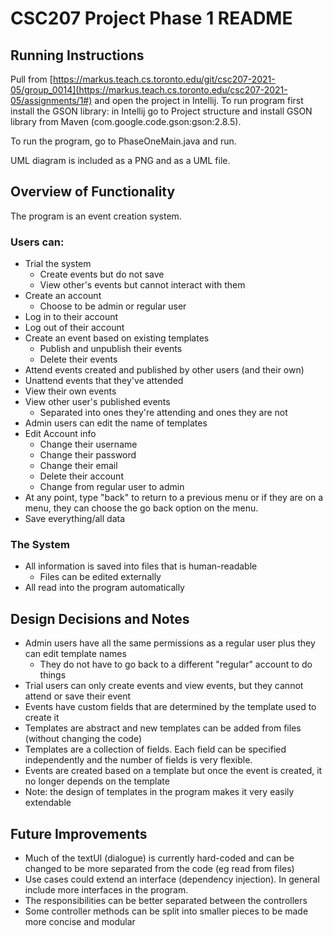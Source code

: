 # CSC207 Project Phase 1 README

## Running Instructions

Pull from [https://markus.teach.cs.toronto.edu/git/csc207-2021-05/group_0014](https://markus.teach.cs.toronto.edu/csc207-2021-05/assignments/1#) and open the project in Intellij. To run program first install the GSON library: in Intellij go to Project structure and install GSON library from Maven (com.google.code.gson:gson:2.8.5). 

To run the program, go to PhaseOneMain.java and run. 

UML diagram is included as a PNG and as a UML file.

## Overview of Functionality

The program is an event creation system. 

### Users can:

- Trial the system
  - Create events but do not save
  - View other's events but cannot interact with them
- Create an account
  - Choose to be admin or regular user
- Log in to their account
- Log out of their account
- Create an event based on existing templates
  - Publish and unpublish their events
  - Delete their events
- Attend events created and published by other users (and their own)
- Unattend events that they've attended
- View their own events
- View other user's published events
  - Separated into ones they're attending and ones they are not
- Admin users can edit the name of templates
- Edit Account info
  - Change their username
  - Change their password
  - Change their email
  - Delete their account
  - Change from regular user to admin 
- At any point, type "back" to return to a previous menu or if they are on a menu, they can choose the go back option on the menu.
- Save everything/all data

### The System

- All information is saved into files that is human-readable
  - Files can be edited externally
- All read into the program automatically

## Design Decisions and Notes

- Admin users have all the same permissions as a regular user plus they can edit template names
  - They do not have to go back to a different "regular" account to do things
- Trial users can only create events and view events, but they cannot attend or save their event
- Events have custom fields that are determined by the template used to create it
- Templates are abstract and new templates can be added from files (without changing the code)
- Templates are a collection of fields. Each field can be specified independently and the number of fields is very flexible. 
- Events are created based on a template but once the event is created, it no longer depends on the template
- Note: the design of templates in the program makes it very easily extendable

## Future Improvements

- Much of the textUI (dialogue) is currently hard-coded and can be changed to be more separated from the code (eg read from files)
- Use cases could extend an interface (dependency injection). In general include more interfaces in the program.
- The responsibilities can be better separated between the controllers
- Some controller methods can be split into smaller pieces to be made more concise and modular

